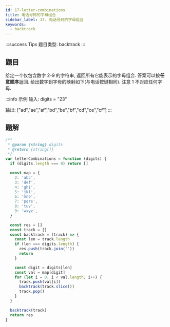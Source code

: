 ```yaml
---
id: 17-letter-combinations
title: 电话号码的字母组合
sidebar_label: 17. 电话号码的字母组合
keywords:
  - backtrack
---
```


:::success Tips
题目类型: backtrack
:::

## 题目

给定一个仅包含数字 2-9 的字符串, 返回所有它能表示的字母组合. 答案可以按**任意顺序**返回. 给出数字到字母的映射如下(与电话按键相同). 注意 1 不对应任何字母.

:::info 示例
输入: digits = "23"

输出: ["ad","ae","af","bd","be","bf","cd","ce","cf"]
:::

## 题解

```ts
/**
 * @param {string} digits
 * @return {string[]}
 */
var letterCombinations = function (digits) {
  if (digits.length === 0) return []

  const map = {
    2: 'abc',
    3: 'def',
    4: 'ghi',
    5: 'jkl',
    6: 'mno',
    7: 'pqrs',
    8: 'tuv',
    9: 'wxyz',
  }

  const res = []
  const track = []
  const backtrack = (track) => {
    const len = track.length
    if (len === digits.length) {
      res.push(track.join(''))
      return
    }

    const digit = digits[len]
    const val = map[digit]
    for (let i = 0; i < val.length; i++) {
      track.push(val[i])
      backtrack(track.slice())
      track.pop()
    }
  }

  backtrack(track)
  return res
}
```
